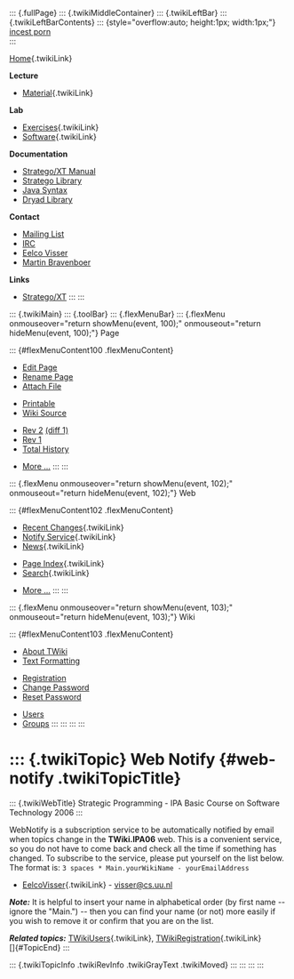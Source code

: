 ::: {.fullPage}
::: {.twikiMiddleContainer}
::: {.twikiLeftBar}
::: {.twikiLeftBarContents}
::: {style="overflow:auto; height:1px; width:1px;"}
[incest porn](http://sexpace.net/)\
:::

[Home](WebHome){.twikiLink}

**Lecture**

-   [Material](CourseMaterial){.twikiLink}

**Lab**

-   [Exercises](CourseExercises){.twikiLink}
-   [Software](CourseSoftware){.twikiLink}

**Documentation**

-   [Stratego/XT
    Manual](http://nix.cs.uu.nl/dist/stratego/strategoxt-manual-unstable-latest/manual/)
-   [Stratego
    Library](http://nix.cs.uu.nl/dist/stratego/stratego-lib-docs-stable-latest/docs/)
-   [Java
    Syntax](http://nix.cs.uu.nl/dist/stratego/java-front-docs-stable-latest/docs/html/v1.5/languages/java-15/Main.sdf.html)
-   [Dryad
    Library](http://nix.cs.uu.nl/dist/stratego/dryad-docs-stable-latest/docs/)

**Contact**

-   [Mailing List](https://mail.cs.uu.nl/mailman/listinfo/stratego)
-   [IRC](irc://irc.freenode.net/#stratego)
-   [Eelco Visser](http://swerl.tudelft.nl/bin/view/EelcoVisser/WebHome)
-   [Martin Bravenboer](http://martin.bravenboer.name)

**Links**

-   [Stratego/XT](http://www.stratego-language.org)
:::
:::

::: {.twikiMain}
::: {.toolBar}
::: {.flexMenuBar}
::: {.flexMenu onmouseover="return showMenu(event, 100);" onmouseout="return hideMenu(event, 100);"}
Page

::: {#flexMenuContent100 .flexMenuContent}
-   [Edit
    Page](http://www.program-transformation.org/edit/IPA06/WebNotify?t=1536827641)
-   [Rename
    Page](http://www.program-transformation.org/rename/IPA06/WebNotify)
-   [Attach
    File](http://www.program-transformation.org/attach/IPA06/WebNotify)

<!-- -->

-   [Printable](http://www.program-transformation.org/view/IPA06/WebNotify?skin=print.pattern)
-   [Wiki
    Source](http://www.program-transformation.org/view/IPA06/WebNotify?skin=text&raw=on&contenttype=text/plain)

<!-- -->

-   [Rev
    2](http://www.program-transformation.org/view/IPA06/WebNotify?rev=1.2)
    [(diff 1)](http://www.program-transformation.org/rdiff/IPA06/WebNotify?rev1=1.2&rev2=1.1)
-   [Rev
    1](http://www.program-transformation.org/view/IPA06/WebNotify?rev=1.1)
-   [Total
    History](http://www.program-transformation.org/rdiff/IPA06/WebNotify)

<!-- -->

-   [More
    \...](http://www.program-transformation.org/oops/IPA06/WebNotify?template=oopsmore&param1=1.2&param2=1.2)
:::
:::

::: {.flexMenu onmouseover="return showMenu(event, 102);" onmouseout="return hideMenu(event, 102);"}
Web

::: {#flexMenuContent102 .flexMenuContent}
-   [Recent Changes](WebChanges){.twikiLink}
-   [Notify Service](WebNotify){.twikiLink}
-   [News](WebNews){.twikiLink}

<!-- -->

-   [Page Index](WebIndex){.twikiLink}
-   [Search](WebSearch){.twikiLink}

<!-- -->

-   [More
    \...](http://www.program-transformation.org/oops/IPA06/WebNotify?template=oopsmore&param1=1.2&param2=1.2)
:::
:::

::: {.flexMenu onmouseover="return showMenu(event, 103);" onmouseout="return hideMenu(event, 103);"}
Wiki

::: {#flexMenuContent103 .flexMenuContent}
-   [About
    TWiki](http://www.program-transformation.org/view/TWiki/WebHome)
-   [Text
    Formatting](http://www.program-transformation.org/view/TWiki/TextFormattingRules)

<!-- -->

-   [Registration](http://www.program-transformation.org/view/TWiki/TWikiRegistration)
-   [Change
    Password](http://www.program-transformation.org/view/TWiki/ChangePassword)
-   [Reset
    Password](http://www.program-transformation.org/view/TWiki/ResetPassword)

<!-- -->

-   [Users](http://www.program-transformation.org/view/Main/TWikiUsers)
-   [Groups](http://www.program-transformation.org/view/Main/TWikiGroups)
:::
:::
:::
:::

::: {.twikiTopic}
Web Notify {#web-notify .twikiTopicTitle}
==========

::: {.twikiWebTitle}
Strategic Programming - IPA Basic Course on Software Technology 2006
:::

WebNotify is a subscription service to be automatically notified by
email when topics change in the **TWiki.IPA06** web. This is a
convenient service, so you do not have to come back and check all the
time if something has changed. To subscribe to the service, please put
yourself on the list below. The format is:
`3 spaces * Main.yourWikiName - yourEmailAddress`

-   [EelcoVisser](../Main/EelcoVisser){.twikiLink} - <visser@cs.uu.nl>

***Note:*** It is helpful to insert your name in alphabetical order (by
first name \-- ignore the \"Main.\") \-- then you can find your name (or
not) more easily if you wish to remove it or confirm that you are on the
list.

***Related topics:*** [TWikiUsers](../Main/TWikiUsers){.twikiLink},
[TWikiRegistration](../TWiki/TWikiRegistration){.twikiLink}\
[]{#TopicEnd}
:::

::: {.twikiTopicInfo .twikiRevInfo .twikiGrayText .twikiMoved}
:::
:::
:::
:::
